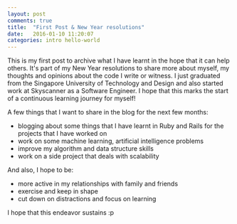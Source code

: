 ```yaml
---
layout: post
comments: true
title:  "First Post & New Year resolutions"
date:   2016-01-10 11:20:07
categories: intro hello-world
---
```


This is my first post to archive what I have learnt in the hope that it can help others. It's part of my New Year resolutions to share more about myself, my thoughts and opinions about the code I write or witness. I just graduated from the Singapore University of Technology and Design and also started work at Skyscanner as a Software Engineer. I hope that this marks the start of a continuous learning journey for myself!

A few things that I want to share in the blog for the next few months:

- blogging about some things that I have learnt in Ruby and Rails for the projects that I have worked on
- work on some machine learning, artificial intelligence problems
- improve my algorithm and data structure skills
- work on a side project that deals with scalability

And also, I hope to be:

- more active in my relationships with family and friends
- exercise and keep in shape
- cut down on distractions and focus on learning

I hope that this endeavor sustains :p